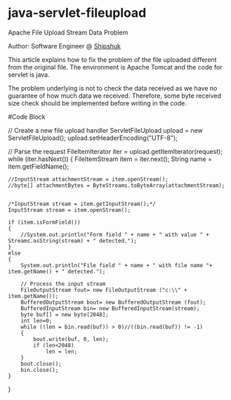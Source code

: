 # java-servlet-fileupload

Apache File Upload Stream Data Problem

Author: Software Engineer @ <a href="www.shipshuk.com">Shipshuk</a>

This article explains how to fix the problem of the file uploaded different from the original file. The environment is Apache Tomcat and the code for servlet is java.

The problem underlying is not to check the data received as we have no guarantee of how much data we received. Therefore, some byte received
size check should be implemented before writing in the code.


<p>
#Code Block    
    
// Create a new file upload handler
ServletFileUpload upload = new ServletFileUpload();
upload.setHeaderEncoding("UTF-8");

// Parse the request
FileItemIterator iter = upload.getItemIterator(request);
while (iter.hasNext()) 
{
    FileItemStream item = iter.next();
    String name = item.getFieldName();

    //InputStream attachmentStream = item.openStream();
    //byte[] attachmentBytes = ByteStreams.toByteArray(attachmentStream);


    /*InputStream stream = item.getInputStream();*/
    InputStream stream = item.openStream();

    if (item.isFormField()) 
    {
        //System.out.println("Form field " + name + " with value " + Streams.asString(stream) + " detected.");
    }
    else
    {
        System.out.println("File field " + name + " with file name "+ item.getName() + " detected.");

        // Process the input stream
        FileOutputStream fout= new FileOutputStream ("c:\\" + item.getName());
        BufferedOutputStream bout= new BufferedOutputStream (fout);
        BufferedInputStream bin= new BufferedInputStream(stream);
        byte buf[] = new byte[2048];
        int len=0;
        while ((len = bin.read(buf)) > 0)//((bin.read(buf)) != -1)
        {
            bout.write(buf, 0, len);
            if (len<2048)
                len = len;
        }
        bout.close();
        bin.close();
    }        
}
</p>
